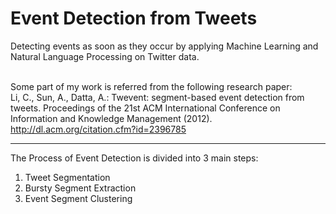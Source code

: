 # Event Detection from Tweets
Detecting events as soon as they occur by applying Machine Learning and Natural Language Processing on Twitter data.

<br>Some part of my work is referred from the following research paper: 
<br>Li, C., Sun, A., Datta, A.: Twevent: segment-based event detection from tweets. Proceedings of the 21st ACM International Conference on Information and Knowledge Management (2012). http://dl.acm.org/citation.cfm?id=2396785
<hr>

The Process of Event Detection is divided into 3 main steps:
1. Tweet Segmentation
2. Bursty Segment Extraction
3. Event Segment Clustering
